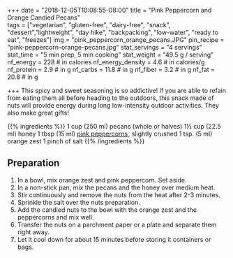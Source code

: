 +++
date = "2018-12-05T10:08:55-08:00" 
title = "Pink Peppercorn and Orange Candied Pecans"  
tags = ["vegetarian", "gluten-free", "dairy-free", "snack", "dessert","lightweight", "day hike", "backpacking", "low-water", "ready to eat", "freezes"]
img = "pink_peppercorn_orange_pecans.JPG"
pin_recipe = "pink-peppercorn-orange-pecans.jpg"
stat_servings = "4 servings"
stat_time = "5 min prep, 5 min cooking"
stat_weight = "49.5 g / serving"
nf_energy = 228 # in calories
nf_energy_density = 4.6 # in calories/g
nf_protein = 2.9 # in g
nf_carbs = 11.8 # in g
nf_fiber = 3.2 # in g
nf_fat = 20.8 # in g


+++
This spicy and sweet seasoning is so addictive! If you are able to refain from eating them all before heading to the outdoors, this snack made of nuts will provide energy during long low-intensity outdoor activities. They also make great gifts!

{{% ingredients %}}
1 cup (250 ml) pecans (whole or halves)
1½ cup (22.5 ml) honey
1 tbsp (15 ml) <a target="_blank" href="https://www.amazon.com/gp/product/B003X3WGVM/ref=as_li_tl?ie=UTF8&camp=1789&creative=9325&creativeASIN=B003X3WGVM&linkCode=as2&tag=gourmethiking-20&linkId=d0ea686b1997838df276b270c248b844">pink peppercorns</a><img src="//ir-na.amazon-adsystem.com/e/ir?t=gourmethiking-20&l=am2&o=1&a=B003X3WGVM" width="1" height="1" border="0" alt="" style="border:none !important; margin:0px !important;" />, slightly crushed
1 tsp. (5 ml) orange zest
1 pinch of salt
{{% /ingredients %}}

## Preparation
1. In a bowl, mix orange zest and pink peppercorn. Set aside.
1. In a non-stick pan, mix the pecans and the honey over medium heat. 
1. Stir continuously and remove the nuts from the heat after 2-3 minutes.
1. Sprinkle the salt over the nuts preparation. 
1. Add the candied nuts to the bowl with the orange zest and the peppercorns and mix well.
1. Transfer the nuts on a parchment paper or a plate and separate them right away.
1. Let it cool down for about 15 minutes before storing it containers or bags. 
